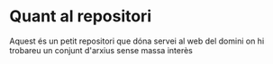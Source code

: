# Quant al repositori

Aquest és un petit repositori que dóna servei al web del domini on hi trobareu un conjunt d'arxius sense massa interès

